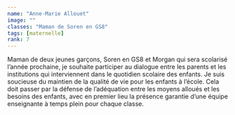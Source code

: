 ```yaml
---
name: "Anne-Marie Allouet"
image: ""
classes: "Maman de Soren en GS8"
tags: [maternelle]
rank: 7
---
```


Maman de deux jeunes garçons, Soren en GS8 et Morgan qui sera scolarisé l’année prochaine, je souhaite participer au dialogue entre les parents et les institutions qui interviennent dans le quotidien scolaire des enfants. Je suis soucieuse du maintien de la qualité de vie pour les enfants à l’école. Cela doit passer par la défense de l’adéquation entre les moyens alloués et les besoins des enfants, avec en premier lieu la présence garantie d’une équipe enseignante à temps plein pour chaque classe.